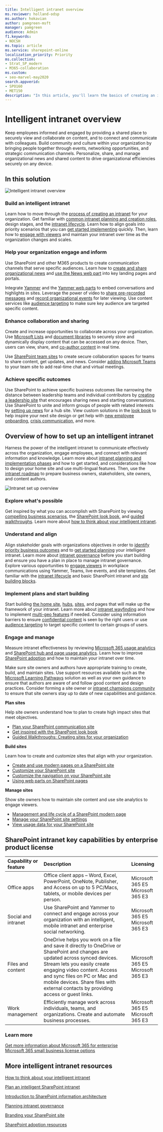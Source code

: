 ```yaml
---
title: Intelligent intranet overview
ms.reviewer: holland-odsp
ms.author: hokavian
author: pamgreen-msft
manager: pamgreen
audience: Admin
f1.keywords:
- NOCSH
ms.topic: article
ms.service: sharepoint-online
localization_priority: Priority
ms.collection:  
- Strat_SP_modern
- M365-collaboration
ms.custom:
- seo-marvel-may2020
search.appverid:
- SPO160
- MET150
description: "In this article, you'll learn the basics of creating an intelligent intranet."
---
```


# Intelligent intranet overview

Keep employees informed and engaged by providing a shared place to securely view and collaborate on content, and to connect and communicate with colleagues. Build community and culture within your organization by bringing people together through events, networking opportunities, and strategic communication channels. Personalize, share, and manage organizational news and shared content to drive organizational efficiencies securely on any device.

## In this solution

![Intelligent intranet overview](media/intelligent_intranet_overview1.png)
 
### Build an intelligent intranet
Learn how to move through the [process of creating an intranet](https://resources.techcommunity.microsoft.com/intelligent-intranet/align/) for your organization. Get familiar with [common intranet planning and creation roles](https://docs.microsoft.com/sharepoint/intranet-overview#introduction-to-roles-tasks-and-timelines), design stages, and the [intranet lifecycle](https://raw.githubusercontent.com/MicrosoftDocs/OfficeDocs-SharePoint/live/SharePoint/SharePointOnline/spodownloads/Intranet%20lifecycle.pdf). Learn how to align goals into priority scenarios that you can [get started implementing](https://resources.techcommunity.microsoft.com/intelligent-intranet/implement/) quickly. Then, learn how to [engage with viewers](https://resources.techcommunity.microsoft.com/intelligent-intranet/engage/) and maintain your intranet over time as the organization changes and scales. 

### Help your organization engage and inform

Use SharePoint and other M365 products to create communication channels that serve specific audiences. Learn how to [create and share organizational news](https://support.microsoft.com/office/create-and-share-news-on-your-sharepoint-sites-495f8f1a-3bef-4045-b33a-55e5abe7aed7) and [use the News web part](https://support.microsoft.com/office/use-the-news-web-part-on-a-sharepoint-page-c2dcee50-f5d7-434b-8cb9-a7feefd9f165) into key landing pages and portals.

Integrate [Yammer](https://support.microsoft.com/office/what-is-yammer-47526868-b136-40cc-a80d-c870eadd9ba5) and the [Yammer web parts](https://support.microsoft.com/office/use-a-yammer-web-part-in-sharepoint-online-a53cfa0c-3d09-42c8-a286-1038a81c59da) to embed conversations and highlights in sites. Leverage the power of video to [share pre-recorded messages](https://docs.microsoft.com/stream/portal-upload-video) and [record organizational events](https://docs.microsoft.com/stream/live-event-overview) for later viewing. Use content services like [audience targeting](https://support.microsoft.com/office/target-content-to-a-specific-audience-on-a-sharepoint-site-68113d1b-be99-4d4c-a61c-73b087f48a81) to make sure key audience are targeted specific content. 

### Enhance collaboration and sharing

Create and increase opportunities to collaborate across your organization. Use [Microsoft Lists](https://support.microsoft.com/office/get-started-with-microsoft-lists-10b12560-fb20-471e-9258-773aec6a4a2f) and [document libraries](https://support.microsoft.com/office/introduction-to-libraries-7d4221d9-8fb9-40d5-8441-2374c84b5e26) to securely store and dynamically display content that can be accessed on any device. Then, users can view, share, and [co-author content](https://support.microsoft.com/office/document-collaboration-and-co-authoring-ee1509b4-1f6e-401e-b04a-782d26f564a4) in real time.

Use [SharePoint team sites](https://support.microsoft.com/office/what-is-a-sharepoint-team-site-75545757-36c3-46a7-beed-0aaa74f0401e) to create secure collaboration spaces for teams to share content, get updates, and news. Consider [adding Microsoft Teams](https://support.microsoft.com/office/create-a-microsoft-team-from-sharepoint-545973b6-c38f-426a-b2b6-16405a561628) to your team site to add real-time chat and virtual meetings.

### Achieve specific outcomes

Use SharePoint to achieve specific business outcomes like narrowing the distance between leadership teams and individual contributors by [creating a leadership site](https://support.microsoft.com/office/guided-walkthrough-creating-a-leadership-site-for-your-organization-e4a984db-d277-45ab-b18e-fa117b25bb4d) that encourages sharing news and starting conversations. Use SharePoint to unite and inform groups of people with related interests by [setting up news](https://support.microsoft.com/office/guided-walkthrough-setting-up-news-for-your-organization-using-a-hub-site-95a90834-96a2-463c-b741-31c4d2230706) for a hub site. View custom solutions in the [look book](https://lookbook.microsoft.com/details/8f8337d2-b1f6-4a84-91a4-9081f841f0f6) to help inspire your next site design or get help with [new employee onboarding](https://lookbook.microsoft.com/details/75e60a32-9849-4ed4-b83e-b2b08983ad19), [crisis communication](https://lookbook.microsoft.com/details/8f8337d2-b1f6-4a84-91a4-9081f841f0f6), and more.

## Overview of how to set up an intelligent intranet

Harness the power of the intelligent intranet to communicate effectively across the organization, engage employees, and connect with relevant information and knowledge. Learn more about [intranet planning and implementation phases](https://resources.techcommunity.microsoft.com/intelligent-intranet) and how to get started, and considerations like how to design your home site and use multi-lingual features. Then, use the [intranet roadmap](https://docs.microsoft.com/sharepoint/intranet-overview) to prepare business owners, stakeholders, site owners, and content authors.
 
![Intranet set up overview](media/intelligent_intranet_overview2.png)

### Explore what's possible

Get inspired by what you can accomplish with SharePoint by viewing [compelling business scenarios](https://resources.techcommunity.microsoft.com/intelligent-intranet/explore/), the [SharePoint look book](https://lookbook.microsoft.com/), and [guided walkthroughs](https://support.microsoft.com/office/guided-walkthroughs-creating-sites-for-your-organization-7cc52ac9-394e-417e-85fe-33070e0cd13c). Learn more about [how to think about your intelligent intranet](https://docs.microsoft.com/sharepoint/trad-vs-modern-intranet).

### Understand and align 

Align stakeholder goals with organizations objectives in order to [identify priority business outcomes](https://resources.techcommunity.microsoft.com/intelligent-intranet/align/#goals) and to [get started planning](https://docs.microsoft.com/sharepoint/plan-intranet) your intelligent intranet. Learn more about [intranet governance](https://docs.microsoft.com/sharepoint/intranet-governance) before you start building and ensure you have a plan in place to manage intranet governance. Explore various opportunities to [engage viewers](https://docs.microsoft.com/sharepoint/workplace-communications) in workplace communications using Yammer, Teams, live events, and site templates. Get familiar with the [intranet lifecycle](https://raw.githubusercontent.com/MicrosoftDocs/OfficeDocs-SharePoint/live/SharePoint/SharePointOnline/spodownloads/Intranet%20lifecycle.pdf) and basic SharePoint intranet and [site building blocks](https://raw.githubusercontent.com/MicrosoftDocs/OfficeDocs-SharePoint/live/SharePoint/SharePointOnline/spodownloads/Building%20blocks%20-%20sites%20and%20pages.pdf).

### Implement plans and start building

Start building [the home site](https://docs.microsoft.com/sharepoint/home-site), [hubs](https://docs.microsoft.com/sharepoint/planning-hub-sites), [sites](https://support.microsoft.com/office/plan-your-sharepoint-communication-site-35d9adfe-d5cc-462f-a63a-bae7f2529182), and pages that will make up the framework of your intranet. Learn more about [intranet wayfinding](https://docs.microsoft.com/sharepoint/information-architecture-modern-experience) and how to implement [multi-geo features](https://docs.microsoft.com/microsoft-365/enterprise/multi-geo-capabilities-in-onedrive-and-sharepoint-online-in-microsoft-365) if needed. Consider using information barriers to ensure [confidential content](https://docs.microsoft.com/sharepoint/information-barriers) is seen by the right users or use [audience targeting](https://support.microsoft.com/office/target-content-to-a-specific-audience-on-a-sharepoint-site-68113d1b-be99-4d4c-a61c-73b087f48a81) to target specific content to certain groups of users. 

### Engage and manage

Measure intranet effectiveness by reviewing [Microsoft 365 usage analytics](https://docs.microsoft.com/microsoft-365/admin/usage-analytics/usage-analytics) and [SharePoint hub and page usage analytics](https://support.microsoft.com/office/view-usage-data-for-your-sharepoint-site-2fa8ddc2-c4b3-4268-8d26-a772dc55779e). Learn how to improve [SharePoint adoption](https://resources.techcommunity.microsoft.com/intelligent-intranet/engage/#demos) and how to maintain your intranet over time. 

Make sure site owners and authors have appropriate training to create, build, and maintain sites. Use support resources available such as the [Microsoft Learning Pathways](https://docs.microsoft.com/office365/customlearning/#:~:text=Microsoft%20365%20learning%20pathways%20is%20a%20customizable%2C%20on-demand,adoption%20of%20Microsoft%20365%20services%20in%20your%20organization) solution as well as your own guidance to ensure that authors are aware of and follow good content and design practices. Consider forming a site owner or [intranet champions community](https://aka.ms/SharePoint-Adoption-Playbook) to ensure that site owners stay up to date of new capabilities and guidance.

**Plan sites**

Help site owners understand how to plan to create high impact sites that meet objectives.

- [Plan your SharePoint communication site](https://support.microsoft.com/office/plan-your-sharepoint-communication-site-35d9adfe-d5cc-462f-a63a-bae7f2529182)
- [Get inspired with the SharePoint look book](https://lookbook.microsoft.com/)
- [Guided Walkthroughs: Creating sites for your organization](https://support.microsoft.com/office/guided-walkthroughs-creating-sites-for-your-organization-7cc52ac9-394e-417e-85fe-33070e0cd13c)

**Build sites**

Learn how to create and customize sites that align with your organization.

- [Create and use modern pages on a SharePoint site](https://support.microsoft.com/office/create-and-use-modern-pages-on-a-sharepoint-site-b3d46deb-27a6-4b1e-87b8-df851e503dec)
- [Customize your SharePoint site](https://support.microsoft.com/office/customize-your-sharepoint-site-320b43e5-b047-4fda-8381-f61e8ac7f59b)
- [Customize the navigation on your SharePoint site](https://support.microsoft.com/office/customize-the-navigation-on-your-sharepoint-site-3cd61ae7-a9ed-4e1e-bf6d-4655f0bf25ca)
- [Using web parts on SharePoint pages](https://support.microsoft.com/office/using-web-parts-on-sharepoint-pages-336e8e92-3e2d-4298-ae01-d404bbe751e0)

**Manage sites**

Show site owners how to maintain site content and use site analytics to engage viewers.	

- [Management and life cycle of a SharePoint modern page](https://support.microsoft.com/office/management-and-lifecycle-of-a-sharepoint-modern-page-3410a04c-3ca4-4a4c-b867-33ab5c8bdcf3)
- [Manage your SharePoint site settings](https://support.microsoft.com/office/change-a-site-s-title-description-logo-and-site-information-settings-8376034d-d0c7-446e-9178-6ab51c58df42)
- [View usage data for your SharePoint site](https://support.microsoft.com/office/view-usage-data-for-your-sharepoint-site-2fa8ddc2-c4b3-4268-8d26-a772dc55779e)

## SharePoint intranet key capabilities by enterprise product license

|**Capability or feature**|**Description**|**Licensing**|
|:-----|:-----|:-----|
|Office apps|Office client apps – Word, Excel, PowerPoint, OneNote, Publisher, and Access on up to 5 PC/Macs, tablets, or mobile devices per person.|Microsoft 365 E5<br> Microsoft 365 E3|
|Social and intranet|Use SharePoint and Yammer to connect and engage across your organization with an intelligent, mobile intranet and enterprise social networking.|Microsoft 365 E5<br> Microsoft 365 E3|
|Files and content|OneDrive helps you work on a file and save it directly to OneDrive or SharePoint and changes are updated across synced devices. Stream lets you easily create engaging video content. Access and sync files on PC or Mac and mobile devices. Share files with external contacts by providing access or guest links.|Microsoft 365 E5<br> Microsoft 365 E3|
|Work management|Efficiently manage work across individuals, teams, and organizations. Create and automate business processes.|Microsoft 365 E5<br> Microsoft 365 E3|

### Learn more

[Get more information about Microsoft 365 for enterprise](https://www.microsoft.com/microsoft-365/compare-microsoft-365-enterprise-plans)<br>
[Microsoft 365 small business license options](https://www.microsoft.com/microsoft-365/business/compare-all-microsoft-365-business-products-b?ef_id=42c0bd26b6d41adfea29e2f69367c702:G:s&OCID=AID2100137_SEM_42c0bd26b6d41adfea29e2f69367c702:G:s&lnkd=Bing_O365SMB_Brand&msclkid=42c0bd26b6d41adfea29e2f69367c702)

## More intelligent intranet resources

[How to think about your intelligent intranet](https://docs.microsoft.com/sharepoint/trad-vs-modern-intranet)<br>

[Plan an intelligent SharePoint intranet](https://docs.microsoft.com/sharepoint/plan-intranet)<br>

[Introduction to SharePoint information architecture](https://docs.microsoft.com/sharepoint/information-architecture-modern-experience)<br>

[Planning intranet governance](https://docs.microsoft.com/sharepoint/intranet-governance)<br>

[Branding your SharePoint site](https://docs.microsoft.com/sharepoint/branding-sharepoint-online-sites-modern-experience)<br>

[SharePoint adoption resources](https://resources.techcommunity.microsoft.com/resources/sharepoint-adoption/)
